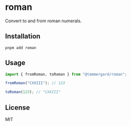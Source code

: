 # roman

Convert to and from roman numerals.

## Installation

```
pnpm add roman
```

## Usage

```ts
import { fromRoman, toRoman } from "@tammergard/roman";

fromRoman("CXXIII"); // 123

toRoman(123); // "CXXIII"
```

## License

MIT

